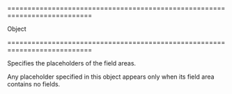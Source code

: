 ===========================================================================
<!--type-->Object<!--/type-->
===========================================================================

<!--shortDescription-->
Specifies the placeholders of the field areas.
<!--/shortDescription-->

<!--fullDescription-->
Any placeholder specified in this object appears only when its field area contains no fields.
<!--/fullDescription-->